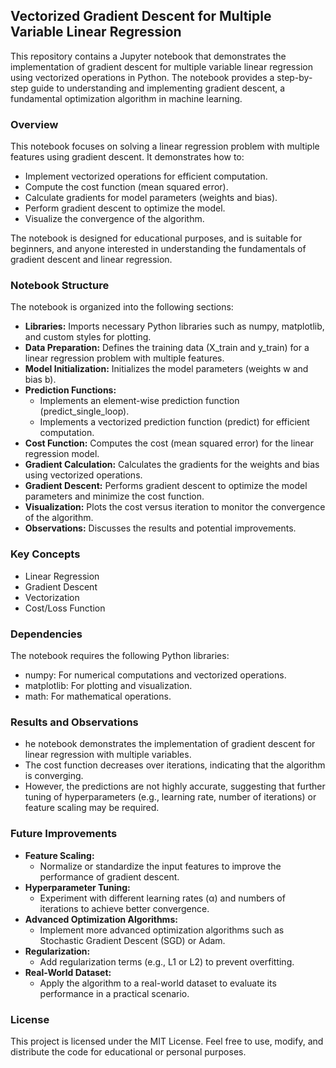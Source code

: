 ## Vectorized Gradient Descent for Multiple Variable Linear Regression
This repository contains a Jupyter notebook that demonstrates the implementation of gradient descent for multiple variable linear regression using vectorized operations in Python. The notebook provides a step-by-step guide to understanding and implementing gradient descent, a fundamental optimization algorithm in machine learning.
### Overview
This notebook focuses on solving a linear regression problem with multiple features using gradient descent. It demonstrates how to:
- Implement vectorized operations for efficient computation.
- Compute the cost function (mean squared error).
- Calculate gradients for model parameters (weights and bias).
- Perform gradient descent to optimize the model.
- Visualize the convergence of the algorithm.  

The notebook is designed for educational purposes, and is suitable for beginners, and anyone interested in understanding the fundamentals of gradient descent and linear regression.
### Notebook Structure
The notebook is organized into the following sections:
- **Libraries:** Imports necessary Python libraries such as numpy, matplotlib, and custom styles for plotting.
- **Data Preparation:** Defines the training data (X_train and y_train) for a linear regression problem with multiple features.
- **Model Initialization:** Initializes the model parameters (weights w and bias b).
- **Prediction Functions:**
    - Implements an element-wise prediction function (predict_single_loop).
    - Implements a vectorized prediction function (predict) for efficient computation.
- **Cost Function:** Computes the cost (mean squared error) for the linear regression model.
- **Gradient Calculation:** Calculates the gradients for the weights and bias using vectorized operations.
- **Gradient Descent:** Performs gradient descent to optimize the model parameters and minimize the cost function.
- **Visualization:** Plots the cost versus iteration to monitor the convergence of the algorithm.
- **Observations:** Discusses the results and potential improvements.
### Key Concepts
- Linear Regression
- Gradient Descent
- Vectorization
- Cost/Loss Function
### Dependencies
The notebook requires the following Python libraries:
- numpy: For numerical computations and vectorized operations.
- matplotlib: For plotting and visualization.
- math: For mathematical operations.
### Results and Observations
- he notebook demonstrates the implementation of gradient descent for linear regression with multiple variables.
- The cost function decreases over iterations, indicating that the algorithm is converging.
- However, the predictions are not highly accurate, suggesting that further tuning of hyperparameters (e.g., learning rate, number of iterations) or feature scaling may be required.
### Future Improvements
- **Feature Scaling:**
    - Normalize or standardize the input features to improve the performance of gradient descent.
- **Hyperparameter Tuning:**
    - Experiment with different learning rates (α) and numbers of iterations to achieve better convergence.
- **Advanced Optimization Algorithms:**
    - Implement more advanced optimization algorithms such as Stochastic Gradient Descent (SGD) or Adam.
- **Regularization:**
    - Add regularization terms (e.g., L1 or L2) to prevent overfitting.
- **Real-World Dataset:**
    - Apply the algorithm to a real-world dataset to evaluate its performance in a practical scenario.
### License
This project is licensed under the MIT License. Feel free to use, modify, and distribute the code for educational or personal purposes.

